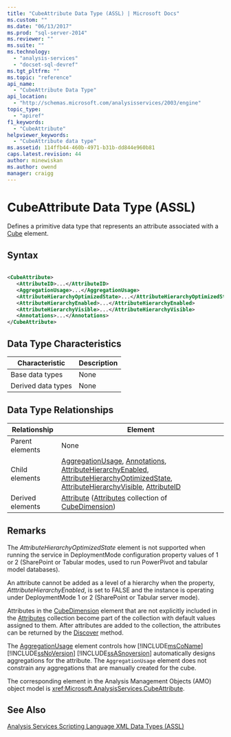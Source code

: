 ```yaml
---
title: "CubeAttribute Data Type (ASSL) | Microsoft Docs"
ms.custom: ""
ms.date: "06/13/2017"
ms.prod: "sql-server-2014"
ms.reviewer: ""
ms.suite: ""
ms.technology: 
  - "analysis-services"
  - "docset-sql-devref"
ms.tgt_pltfrm: ""
ms.topic: "reference"
api_name: 
  - "CubeAttribute Data Type"
api_location: 
  - "http://schemas.microsoft.com/analysisservices/2003/engine"
topic_type: 
  - "apiref"
f1_keywords: 
  - "CubeAttribute"
helpviewer_keywords: 
  - "CubeAttribute data type"
ms.assetid: 114ffb44-460b-4971-b31b-dd844e960b81
caps.latest.revision: 44
author: minewiskan
ms.author: owend
manager: craigg
---
```

# CubeAttribute Data Type (ASSL)
  Defines a primitive data type that represents an attribute associated with a [Cube](../objects/cube-element-assl.md) element.  
  
## Syntax  
  
```xml  
  
<CubeAttribute>  
   <AttributeID>...</AttributeID>  
   <AggregationUsage>...</AggregationUsage>  
   <AttributeHierarchyOptimizedState>...</AttributeHierarchyOptimizedState>  
   <AttributeHierarchyEnabled>...</AttributeHierarchyEnabled>  
   <AttributeHierarchyVisible>...</AttributeHierarchyVisible>  
   <Annotations>...</Annotations>  
</CubeAttribute>  
```  
  
## Data Type Characteristics  
  
|Characteristic|Description|  
|--------------------|-----------------|  
|Base data types|None|  
|Derived data types|None|  
  
## Data Type Relationships  
  
|Relationship|Element|  
|------------------|-------------|  
|Parent elements|None|  
|Child elements|[AggregationUsage](../properties/aggregationusage-element-assl.md), [Annotations](../collections/annotations-element-assl.md), [AttributeHierarchyEnabled](../properties/enabled-element-assl.md), [AttributeHierarchyOptimizedState](../properties/state-element-assl.md), [AttributeHierarchyVisible](../properties/visible-element-assl.md), [AttributeID](../properties/id-element-assl.md)|  
|Derived elements|[Attribute](../objects/attribute-element-assl.md) ([Attributes](../collections/attributes-element-assl.md) collection of [CubeDimension](dimension-data-type-assl.md))|  
  
## Remarks  
 The *AttributeHierarchyOptimizedState* element is not supported when running the service in DeploymentMode configuration property values of 1 or 2 (SharePoint or Tabular modes, used to run PowerPivot and tabular model databases).  
  
 An attribute cannot be added as a level of a hierarchy when the property, *AtttributeHierarchyEnabled*, is set to FALSE and the instance is operating under DeploymentMode 1 or 2 (SharePoint or Tabular server mode).  
  
 Attributes in the [CubeDimension](dimension-data-type-assl.md) element that are not explicitly included in the [Attributes](../collections/attributes-element-assl.md) collection become part of the collection with default values assigned to them. After attributes are added to the collection, the attributes can be returned by the [Discover](../../xmla/xml-elements-methods-discover.md) method.  
  
 The [AggregationUsage](../properties/aggregationusage-element-assl.md) element controls how [!INCLUDE[msCoName](../../../includes/msconame-md.md)] [!INCLUDE[ssNoVersion](../../../includes/ssnoversion-md.md)] [!INCLUDE[ssASnoversion](../../../includes/ssasnoversion-md.md)] automatically designs aggregations for the attribute. The `AggregationUsage` element does not constrain any aggregations that are manually created for the cube.  
  
 The corresponding element in the Analysis Management Objects (AMO) object model is <xref:Microsoft.AnalysisServices.CubeAttribute>.  
  
## See Also  
 [Analysis Services Scripting Language XML Data Types &#40;ASSL&#41;](analysis-services-scripting-language-xml-data-types-assl.md)  
  
  
